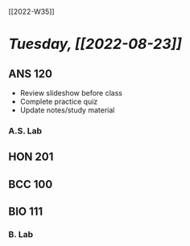[[2022-W35]]

# *Tuesday, [[2022-08-23]]*
## ANS 120
- Review slideshow before class
- Complete practice quiz
- Update notes/study material 
### A.S. Lab

## HON 201

## BCC 100

## BIO 111

### B. Lab


